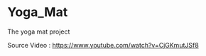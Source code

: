 Yoga_Mat
========

The yoga mat project


Source Video : https://www.youtube.com/watch?v=CjGKmutJSf8
